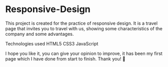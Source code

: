 # Responsive-Design
This project is created for the practice of responsive design.
It is a travel page that invites you to travel with us, showing some characteristics of the company and some advantages.

Technologies used
HTML5
CSS3
JavaScript

I hope you like it, you can give your opinion to improve, it has been my first page which I have done from start to finish.
Thank you! 🥊
